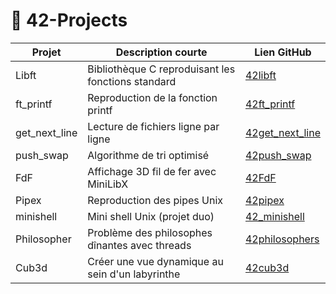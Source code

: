 # 🚀 42-Projects

| Projet          | Description courte                              | Lien GitHub                                      |
| --------------- | ---------------------------------------------- | ------------------------------------------------|
| Libft           | Bibliothèque C reproduisant les fonctions standard | [42libft](https://github.com/lolqrdc/42libft)   |
| ft_printf       | Reproduction de la fonction printf             | [42ft_printf](https://github.com/lolqrdc/42ft_printf) |
| get_next_line   | Lecture de fichiers ligne par ligne             | [42get_next_line](https://github.com/lolqrdc/42get_next_line) |
| push_swap       | Algorithme de tri optimisé                      | [42push_swap](https://github.com/lolqrdc/42push_swap) |
| FdF             | Affichage 3D fil de fer avec MiniLibX          | [42FdF](https://github.com/lolqrdc/42FdF)       |
| Pipex           | Reproduction des pipes Unix                      | [42pipex](https://github.com/lolqrdc/42pipex)   |
| minishell       | Mini shell Unix (projet duo)                     | [42_minishell](https://github.com/edwin-anne/42_minishell) |
| Philosopher     | Problème des philosophes dînantes avec threads  | [42philosophers](https://github.com/lolqrdc/42philosophers) |
| Cub3d           | Créer une vue dynamique au sein d'un labyrinthe | [42cub3d](https://github.com/lolqrdc/42cub3d) |
